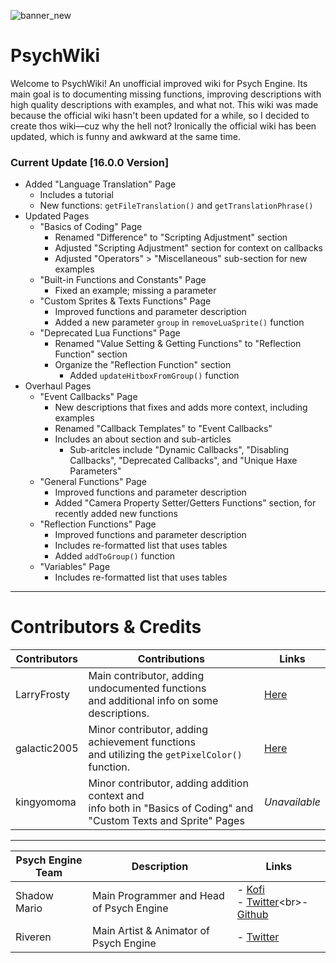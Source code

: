 ![banner_new](https://github.com/Meme1079/PsychWiki/assets/101881784/9a8500a2-dcaa-49dc-8cef-ee5eb8c3334d)

# PsychWiki
Welcome to PsychWiki! An unofficial improved wiki for Psych Engine. Its main goal is to documenting missing functions, improving descriptions with high quality descriptions with examples, and what not. This wiki was made because the official wiki hasn't been updated for a while, so I decided to create thos wiki—cuz why the hell not? Ironically the official wiki has been updated, which is funny and awkward at the same time.

### Current Update [16.0.0 Version]
- Added "Language Translation" Page
     - Includes a tutorial
     - New functions: `getFileTranslation()` and `getTranslationPhrase()`
- Updated Pages
     - "Basics of Coding" Page
          - Renamed "Difference" to "Scripting Adjustment" section
          - Adjusted "Scripting Adjustment" section for context on callbacks
          - Adjusted "Operators" > "Miscellaneous" sub-section for new examples
     - "Built-in Functions and Constants" Page
          - Fixed an example; missing a parameter
     - "Custom Sprites & Texts Functions" Page
          - Improved functions and parameter description
          - Added a new parameter `group` in `removeLuaSprite()` function
     - "Deprecated Lua Functions" Page
          - Renamed "Value Setting & Getting Functions" to "Reflection Function" section
          - Organize the "Reflection Function" section
               - Added `updateHitboxFromGroup()` function
- Overhaul Pages
     - "Event Callbacks" Page
          - New descriptions that fixes and adds more context, including examples
          - Renamed "Callback Templates" to "Event Callbacks"
          - Includes an about section and sub-articles
               - Sub-aritcles include "Dynamic Callbacks", "Disabling Callbacks", "Deprecated Callbacks", and "Unique Haxe Parameters"
     - "General Functions" Page
          - Improved functions and parameter description
          - Added "Camera Property Setter/Getters Functions" section, for recently added new functions
     - "Reflection Functions" Page
          - Improved functions and parameter description
          - Includes re-formatted list that uses tables
          - Added `addToGroup()` function
     - "Variables" Page
          - Includes re-formatted list that uses tables

***

# Contributors & Credits

| Contributors 	| Contributions 	| Links 	|
|---	|---	|---	|
| LarryFrosty 	| Main contributor, adding undocumented functions <br>and additional info on some descriptions. 	| [Here](https://github.com/LarryFrosty) 	|
| galactic2005 	| Minor contributor, adding achievement functions <br>and utilizing the `getPixelColor()` function. 	| [Here](https://github.com/galactic2005) 	|
| kingyomoma 	| Minor contributor, adding addition context and <br>info both in "Basics of Coding" and "Custom Texts and Sprite" Pages 	| *Unavailable* 	|

***

| Psych Engine Team 	| Description 	| Links 	|
|---	|---	|---	|
| Shadow Mario 	| Main Programmer and Head of Psych Engine 	| - [Kofi](https://ko-fi.com/shadowmario)<br>- [Twitter](https://x.com/Shadow_Mario_)<br>- [Github](https://github.com/ShadowMario) 	|
| Riveren 	| Main Artist & Animator of Psych Engine 	| - [Twitter](https://x.com/riverennn) 	|